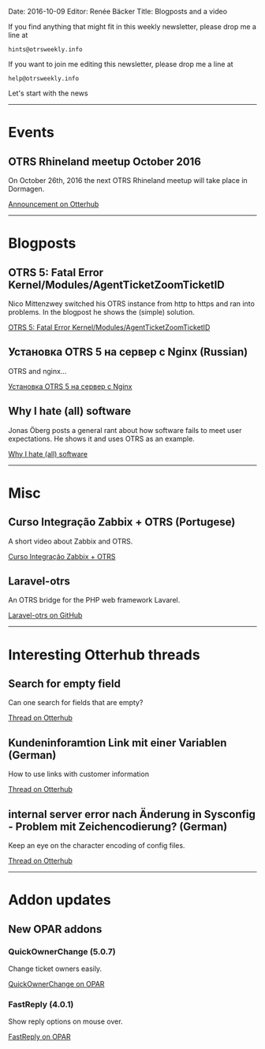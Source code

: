 Date: 2016-10-09
Editor: Renée Bäcker
Title: Blogposts and a video


If you find anything that
might fit in this weekly newsletter, please drop me a line at

`hints@otrsweekly.info`

If you want to join me editing this newsletter, please drop me a line at

`help@otrsweekly.info`

Let's start with the news

<hr>

# Events

## OTRS Rhineland meetup October 2016

On October 26th, 2016 the next OTRS Rhineland meetup will take place in Dormagen.

[Announcement on Otterhub](http://forums.otterhub.org/viewtopic.php?f=34&t=33514)

<hr>

# Blogposts

## OTRS 5: Fatal Error Kernel/Modules/AgentTicketZoomTicketID

Nico Mittenzwey switched his OTRS instance from http to https and ran into problems. In the
blogpost he shows the (simple) solution.

[OTRS 5: Fatal Error Kernel/Modules/AgentTicketZoomTicketID](http://blog.mixable.de/otrs-5-fatal-error-kernelmodulesagentticketzoomticketid/)

## Установка OTRS 5 на сервер с Nginx (Russian)

OTRS and nginx...

[Установка OTRS 5 на сервер с Nginx](https://habrahabr.ru/post/311714/)

## Why I hate (all) software

Jonas Öberg posts a general rant about how software fails to meet user expectations. He shows it and
uses OTRS as an example.

[Why I hate (all) software](http://blog.jonasoberg.net/why-i-hate-all-software/)

<hr>

# Misc

## Curso Integração Zabbix + OTRS (Portugese)

A short video about Zabbix and OTRS.

[Curso Integração Zabbix + OTRS](https://www.youtube.com/watch?a=&feature=youtu.be&v=cFaUecc3_UI&app=desktop)

## Laravel-otrs

An OTRS bridge for the PHP web framework Lavarel.

[Laravel-otrs on GitHub](https://github.com/IlGala/Laravel-otrs)

<hr>

# Interesting Otterhub threads

## Search for empty field

Can one search for fields that are empty?

[Thread on Otterhub](http://forums.otterhub.org/viewtopic.php?f=62&t=25446)

## Kundeninforamtion Link mit einer Variablen (German)

How to use links with customer information

[Thread on Otterhub](http://forums.otterhub.org/viewtopic.php?f=35&t=33488)

## internal server error nach Änderung in Sysconfig - Problem mit Zeichencodierung? (German)

Keep an eye on the character encoding of config files.

[Thread on Otterhub](http://forums.otterhub.org/viewtopic.php?f=35&t=33570)

<hr>

# Addon updates

## New OPAR addons

### QuickOwnerChange (5.0.7)

Change ticket owners easily.

[QuickOwnerChange on OPAR](http://opar.perl-services.de/dist/QuickOwnerChange)

### FastReply (4.0.1)

Show reply options on mouse over.

[FastReply on OPAR](http://opar.perl-services.de/dist/FastReply)

